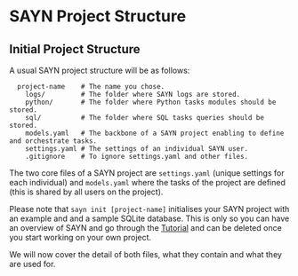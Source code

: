 # SAYN Project Structure

## Initial Project Structure

A usual SAYN project structure will be as follows:

      project-name    # The name you chose.
        logs/         # The folder where SAYN logs are stored.
        python/       # The folder where Python tasks modules should be stored.
        sql/          # The folder where SQL tasks queries should be stored.
        models.yaml   # The backbone of a SAYN project enabling to define and orchestrate tasks.
        settings.yaml # The settings of an individual SAYN user.
        .gitignore    # To ignore settings.yaml and other files.

The two core files of a SAYN project are `settings.yaml` (unique settings for each individual) and `models.yaml` where the tasks of the project are defined (this is shared by all users on the project).

Please note that `sayn init [project-name]` initialises your SAYN project with an example and and a sample SQLite database. This is only so you can have an overview of SAYN and go through the [Tutorial](tutorial.md) and can be deleted once you start working on your own project.

We will now cover the detail of both files, what they contain and what they are used for.
